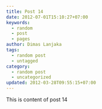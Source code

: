 ```yaml
---
title: Post 14
date: 2012-07-01T15:10:27+07:00
keywords:
  - random
  - post
  - pages
author: Dimas Lanjaka
tags:
  - random post
  - untagged
category:
  - random post
  - uncategorized
updated: 2012-03-28T09:55:15+07:00
---
```

This is content of post 14